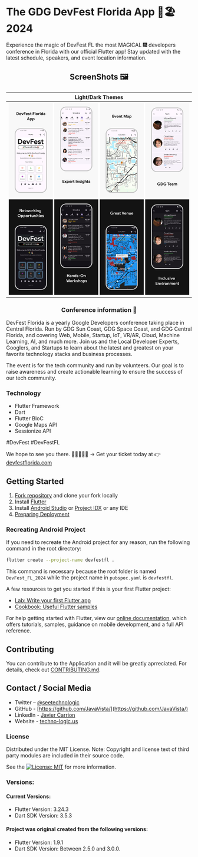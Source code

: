 # The GDG DevFest Florida App 🌴🏖️ 2024

Experience the magic of DevFest FL the most MAGICAL 🎆 developers conference in Florida with our official Flutter app! Stay updated with the latest schedule, speakers, and event location information.

## <p align="center">ScreenShots 🖼️</p>

<center>

|              Light/Dark Themes               |
|   :--------------------------------:   |
|   ![](./assets/images/devfest_app.png)  |


</center>


### <p align="center">Conference information 🍊</p>

DevFest Florida is a yearly Google Developers conference taking place in Central Florida. Run by GDG Sun Coast, GDG Space Coast, and GDG Central Florida, and covering Web, Mobile, Startup, IoT, VR/AR, Cloud, Machine Learning, AI, and much more. Join us and the Local Developer Experts, Googlers, and Startups to learn about the latest and greatest on your favorite technology stacks and business processes.

The event is for the tech community and run by volunteers. Our goal is to raise awareness and create actionable learning to ensure the success of our tech community.

### Technology

- Flutter Framework
- Dart
- Flutter BloC
- Google Maps API
- Sessionize API

#DevFest #DevFestFL

We hope to see you there.  🙋‍♀️🙋🏿‍♂️ → Get your ticket today at 👉 [devfestflorida.com](https://devfestflorida.com/)

## Getting Started

1. [Fork repository](https://github.com/iampawan/GDG-DevFest-App/fork) and clone your fork locally
2. Install [Flutter](https://flutter.dev/docs/get-started/install)
3. Install [Android Studio](https://flutter.dev/docs/development/tools/android-studio) or [Project IDX](https://idx.google.com/) or any IDE
4. [Preparing Deployment](https://docs.flutter.dev/deployment)

### Recreating Android Project

If you need to recreate the Android project for any reason, run the following command in the root directory:

```bash
flutter create --project-name devfestfl .
```

This command is necessary because the root folder is named `DevFest_FL_2024` while the project name in `pubspec.yaml` is `devfestfl`.


A few resources to get you started if this is your first Flutter project:

- [Lab: Write your first Flutter app](https://flutter.dev/docs/get-started/codelab)
- [Cookbook: Useful Flutter samples](https://flutter.dev/docs/cookbook)

For help getting started with Flutter, view our
[online documentation](https://flutter.dev/docs), which offers tutorials,
samples, guidance on mobile development, and a full API reference.

## Contributing

You can contribute to the Application and it will be greatly aprreciated. For details, check out [CONTRIBUTING.md](CONTRIBUTING.md).

## Contact / Social Media

- Twitter – [@seetechnologic](https://twitter.com/seetechnologic)
- GitHub - [https://github.com/JavaVista/](https://github.com/JavaVista/)
- LinkedIn - [Javier Carrion](https://www.linkedin.com/in/technologic)
- Website - [techno-logic.us](https://www.techno-logic.us)

### License

Distributed under the MIT License. Note: Copyright and license text of third party modules are included in their source code.

See the [![License: MIT](https://img.shields.io/badge/License-MIT-yellow.svg)](LICENSE.md)
for more information.

### Versions:

#### Current Versions:

* Flutter Version: 3.24.3
* Dart SDK Version: 3.5.3

#### Project was original created from the following versions:

* Flutter Version: 1.9.1 
* Dart SDK Version: Between 2.5.0 and 3.0.0.
